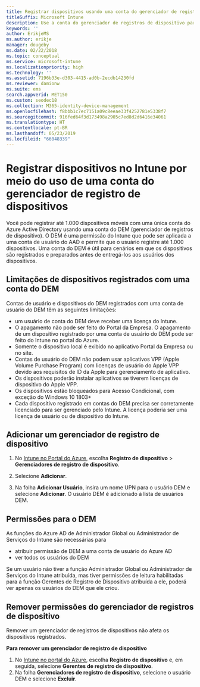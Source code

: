 ```yaml
---
title: Registrar dispositivos usando uma conta do gerenciador de registros de dispositivo
titleSuffix: Microsoft Intune
description: Use a conta do gerenciador de registros de dispositivo para registrar dispositivos no Intune.
keywords: ''
author: ErikjeMS
ms.author: erikje
manager: dougeby
ms.date: 02/22/2018
ms.topic: conceptual
ms.service: microsoft-intune
ms.localizationpriority: high
ms.technology: ''
ms.assetid: 7196b33e-d303-4415-ad0b-2ecdb14230fd
ms.reviewer: damionw
ms.suite: ems
search.appverid: MET150
ms.custom: seodec18
ms.collection: M365-identity-device-management
ms.openlocfilehash: f8bbb1c7ec7151a09c8eeae33f4252781e5338f7
ms.sourcegitcommit: 916fed64f3d173498a2905c7ed8d2d6416e34061
ms.translationtype: HT
ms.contentlocale: pt-BR
ms.lasthandoff: 05/23/2019
ms.locfileid: "66048339"
---
```

# <a name="enroll-devices-in-intune-by-using-a-device-enrollment-manager-account"></a>Registrar dispositivos no Intune por meio do uso de uma conta do gerenciador de registro de dispositivos

Você pode registrar até 1.000 dispositivos móveis com uma única conta do Azure Active Directory usando uma conta do DEM (gerenciador de registros de dispositivo). O DEM é uma permissão do Intune que pode ser aplicada a uma conta de usuário do AAD e permite que o usuário registre até 1.000 dispositivos. Uma conta do DEM é útil para cenários em que os dispositivos são registrados e preparados antes de entregá-los aos usuários dos dispositivos.

## <a name="limitations-of-devices-that-are-enrolled-with-a-dem-account"></a>Limitações de dispositivos registrados com uma conta do DEM

Contas de usuário e dispositivos do DEM registrados com uma conta de usuário do DEM têm as seguintes limitações:

  - um usuário de conta do DEM deve receber uma licença do Intune.
  - O apagamento não pode ser feito do Portal da Empresa. O apagamento de um dispositivo registrado por uma conta de usuário do DEM pode ser feito do Intune no portal do Azure.
  - Somente o dispositivo local é exibido no aplicativo Portal da Empresa ou no site.
  - Contas de usuário do DEM não podem usar aplicativos VPP (Apple Volume Purchase Program) com licenças de usuário do Apple VPP devido aos requisitos de ID da Apple para gerenciamento de aplicativo.
  - Os dispositivos poderão instalar aplicativos se tiverem licenças de dispositivo do Apple VPP.
  - Os dispositivos estão bloqueados para Acesso Condicional, com exceção do Windows 10 1803+
  - Cada dispositivo registrado em contas do DEM precisa ser corretamente licenciado para ser gerenciado pelo Intune. A licença poderia ser uma licença de usuário ou de dispositivo do Intune.



## <a name="add-a-device-enrollment-manager"></a>Adicionar um gerenciador de registro de dispositivo

1.  No [Intune no Portal do Azure](https://aka.ms/intuneportal), escolha **Registro de dispositivo** > **Gerenciadores de registro de dispositivo**.

2.  Selecione **Adicionar**.

3.  Na folha **Adicionar Usuário**, insira um nome UPN para o usuário DEM e selecione **Adicionar**. O usuário DEM é adicionado à lista de usuários DEM.

## <a name="permissions-for-dem"></a>Permissões para o DEM

As funções do Azure AD de Administrador Global ou Administrador de Serviços do Intune são necessárias para
- atribuir permissão de DEM a uma conta de usuário do Azure AD
- ver todos os usuários do DEM

Se um usuário não tiver a função Administrador Global ou Administrador de Serviços do Intune atribuída, mas tiver permissões de leitura habilitadas para a função Gerentes de Registro de Dispositivo atribuída a ele, poderá ver apenas os usuários do DEM que ele criou.


## <a name="remove-device-enrollment-manager-permissions"></a>Remover permissões do gerenciador de registros de dispositivo

Remover um gerenciador de registros de dispositivos não afeta os dispositivos registrados.

**Para remover um gerenciador de registro de dispositivo**

1. No [Intune no portal do Azure](https://aka.ms/intuneportal), escolha **Registro de dispositivo** e, em seguida, selecione **Gerentes de registro de dispositivo**.
2. Na folha **Gerenciadores de registro de dispositivo**, selecione o usuário DEM e selecione **Excluir**.

